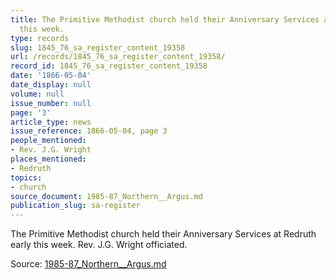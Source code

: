 ```yaml
---
title: The Primitive Methodist church held their Anniversary Services at Redruth early
  this week.
type: records
slug: 1845_76_sa_register_content_19358
url: /records/1845_76_sa_register_content_19358/
record_id: 1845_76_sa_register_content_19358
date: '1866-05-04'
date_display: null
volume: null
issue_number: null
page: '3'
article_type: news
issue_reference: 1866-05-04, page 3
people_mentioned:
- Rev. J.G. Wright
places_mentioned:
- Redruth
topics:
- church
source_document: 1985-87_Northern__Argus.md
publication_slug: sa-register
---
```


The Primitive Methodist church held their Anniversary Services at Redruth early this week.  Rev. J.G. Wright officiated.

Source: [1985-87_Northern__Argus.md](/downloads/markdown/1985-87_Northern__Argus.md)

